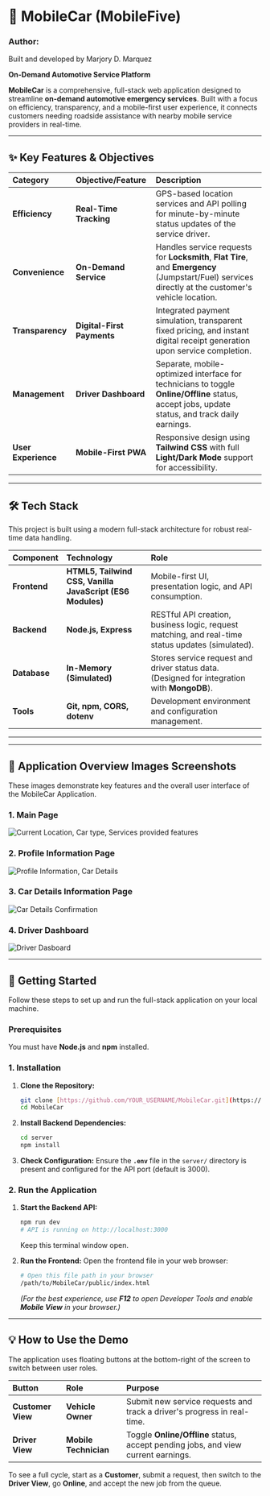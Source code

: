 
# 🚗 MobileCar (MobileFive)

### Author:
Built and developed by Marjory D. Marquez


**On-Demand Automotive Service Platform**

**MobileCar** is a comprehensive, full-stack web application designed to streamline **on-demand automotive emergency services**. Built with a focus on efficiency, transparency, and a mobile-first user experience, it connects customers needing roadside assistance with nearby mobile service providers in real-time.

---

## ✨ Key Features & Objectives

| Category | Objective/Feature | Description |
| :--- | :--- | :--- |
| **Efficiency** | **Real-Time Tracking** | GPS-based location services and API polling for minute-by-minute status updates of the service driver. |
| **Convenience** | **On-Demand Service** | Handles service requests for **Locksmith**, **Flat Tire**, and **Emergency** (Jumpstart/Fuel) services directly at the customer's vehicle location. |
| **Transparency** | **Digital-First Payments** | Integrated payment simulation, transparent fixed pricing, and instant digital receipt generation upon service completion. |
| **Management** | **Driver Dashboard** | Separate, mobile-optimized interface for technicians to toggle **Online/Offline** status, accept jobs, update status, and track daily earnings. |
| **User Experience** | **Mobile-First PWA** | Responsive design using **Tailwind CSS** with full **Light/Dark Mode** support for accessibility. |

---

## 🛠️ Tech Stack

This project is built using a modern full-stack architecture for robust real-time data handling.

| Component | Technology | Role |
| :--- | :--- | :--- |
| **Frontend** | **HTML5, Tailwind CSS, Vanilla JavaScript (ES6 Modules)** | Mobile-first UI, presentation logic, and API consumption. |
| **Backend** | **Node.js, Express** | RESTful API creation, business logic, request matching, and real-time status updates (simulated). |
| **Database** | **In-Memory (Simulated)** | Stores service request and driver status data. (Designed for integration with **MongoDB**). |
| **Tools** | **Git, npm, CORS, dotenv** | Development environment and configuration management. |

---


***

## 📸 Application Overview Images Screenshots

These images demonstrate key features and the overall user interface of the MobileCar Application.


### 1. Main Page

![Current Location, Car type, Services provided features](images/main-page.png)


### 2. Profile Information Page

![Profile Information, Car Details](images/my-profile-section.png)


### 3. Car Details Information Page

![Car Details Confirmation](images/car-confirm-details.png)


### 4. Driver Dashboard

![Driver Dasboard](images/driver-dashboard.png)



---

## 🚀 Getting Started

Follow these steps to set up and run the full-stack application on your local machine.

### Prerequisites

You must have **Node.js** and **npm** installed.

### 1. Installation

1.  **Clone the Repository:**
    ```bash
    git clone [https://github.com/YOUR_USERNAME/MobileCar.git](https://github.com/YOUR_USERNAME/MobileCar.git)
    cd MobileCar
    ```
2.  **Install Backend Dependencies:**
    ```bash
    cd server
    npm install
    ```
3.  **Check Configuration:** Ensure the **`.env`** file in the `server/` directory is present and configured for the API port (default is 3000).

### 2. Run the Application

1.  **Start the Backend API:**
    ```bash
    npm run dev
    # API is running on http://localhost:3000
    ```
    Keep this terminal window open.

2.  **Run the Frontend:**
    Open the frontend file in your web browser:
    ```bash
    # Open this file path in your browser
    /path/to/MobileCar/public/index.html
    ```
    *(For the best experience, use **F12** to open Developer Tools and enable **Mobile View** in your browser.)*

---

## 💡 How to Use the Demo

The application uses floating buttons at the bottom-right of the screen to switch between user roles.

| Button | Role | Purpose |
| :--- | :--- | :--- |
| **Customer View** | **Vehicle Owner** | Submit new service requests and track a driver's progress in real-time. |
| **Driver View** | **Mobile Technician** | Toggle **Online/Offline** status, accept pending jobs, and view current earnings. |

To see a full cycle, start as a **Customer**, submit a request, then switch to the **Driver View**, go **Online**, and accept the new job from the queue.
